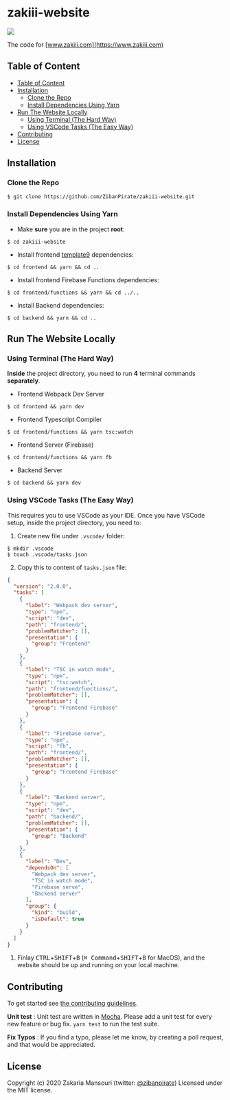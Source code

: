 # zakiii-website

[![](https://github.com/ZibanPirate/zakiii-website/workflows/Deploy%20The%20Full%20Stack/badge.svg)](https://github.com/ZibanPirate/zakiii-website/actions?query=workflow%3A%22Deploy+The+Full+Stack%22)

The code for [www.zakiii.com](https://www.zakiii.com)

## Table of Content

- [Table of Content](#table-of-content)
- [Installation](#installation)
  - [Clone the Repo](#clone-the-repo)
  - [Install Dependencies Using Yarn](#install-dependencies-using-yarn)
- [Run The Website Locally](#run-the-website-locally)
  - [Using Terminal (The Hard Way)](#using-terminal-the-hard-way)
  - [Using VSCode Tasks (The Easy Way)](#using-vscode-tasks-the-easy-way)
- [Contributing](#contributing)
- [License](#license)

## Installation

### Clone the Repo

```shell
$ git clone https://github.com/ZibanPirate/zakiii-website.git
```

### Install Dependencies Using Yarn

- Make **sure** you are in the project **root**:

```shell
$ cd zakiii-website
```

- Install frontend [template9](https://www.npmjs.com/package/template9) dependencies:

```shell
$ cd frontend && yarn && cd ..
```

- Install frontend Firebase Functions dependencies:

```shell
$ cd frontend/functions && yarn && cd ../..
```

- Install Backend dependencies:

```shell
$ cd backend && yarn && cd ..
```


## Run The Website Locally

### Using Terminal (The Hard Way)

**Inside** the project directory, you need to run **4** terminal commands **separately**.

- Frontend Webpack Dev Server

```shell
$ cd frontend && yarn dev
```

- Frontend Typescript Compiler

```shell
$ cd frontend/functions && yarn tsc:watch
```

- Frontend Server (Firebase)

```shell
$ cd frontend/functions && yarn fb
```

- Backend Server

```shell
$ cd backend && yarn dev
```

### Using VSCode Tasks (The Easy Way)

This requires you to use VSCode as your IDE. Once you have VSCode setup, inside the project directory, you need to:
1) Create new file under `.vscode/` folder:

```shell
$ mkdir .vscode
$ touch .vscode/tasks.json
```

2) Copy this to content of `tasks.json` file:

```json
{
  "version": "2.0.0",
  "tasks": [
    {
      "label": "Webpack dev server",
      "type": "npm",
      "script": "dev",
      "path": "frontend/",
      "problemMatcher": [],
      "presentation": {
        "group": "Frontend"
      }
    },
    {
      "label": "TSC in watch mode",
      "type": "npm",
      "script": "tsc:watch",
      "path": "frontend/functions/",
      "problemMatcher": [],
      "presentation": {
        "group": "Frontend Firebase"
      }
    },
    {
      "label": "Firebase serve",
      "type": "npm",
      "script": "fb",
      "path": "frontend/",
      "problemMatcher": [],
      "presentation": {
        "group": "Frontend Firebase"
      }
    },
    {
      "label": "Backend server",
      "type": "npm",
      "script": "dev",
      "path": "backend/",
      "problemMatcher": [],
      "presentation": {
        "group": "Backend"
      }
    },
    {
      "label": "Dev",
      "dependsOn": [
        "Webpack dev server",
        "TSC in watch mode",
        "Firebase serve",
        "Backend server"
      ],
      "group": {
        "kind": "build",
        "isDefault": true
      }
    }
  ]
}
```

1) Finlay <kbd>CTRL</kbd>+<kbd>SHIFT</kbd>+<kbd>B</kbd> (<kbd>⌘ Command</kbd>+<kbd>SHIFT</kbd>+<kbd>B</kbd> for MacOS), and the website should be up and running on your local machine.

## Contributing

To get started see [the contributing guidelines](https://github.com/ZibanPirate/zakiii-website/blob/master/.github/CONTRIBUTING.md).

**Unit test** :
Unit test are written in [Mocha](https://mochajs.org/). Please add a unit test for every new feature or bug fix. `yarn test` to run the test suite.

**Fix Typos** :
If you find a typo, please let me know, by creating a poll request, and that would be appreciated.

## License

Copyright (c) 2020 Zakaria Mansouri (twitter: [@zibanpirate](https://twitter.com/zibanpirate))
Licensed under the MIT license.
